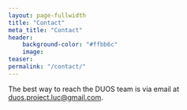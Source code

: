 ```yaml
---
layout: page-fullwidth
title: "Contact"
meta_title: "Contact"
header:
    background-color: "#ffbb6c"
    image: 
teaser:
permalink: "/contact/"
---
```

The best way to reach the DUOS team is via email at duos.project.luc@gmail.com.